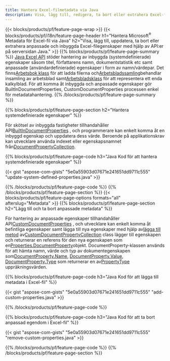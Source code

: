 ```yaml
---
title: Hantera Excel-filmetadata via Java
description: Visa, lägg till, redigera, ta bort eller extrahera Excel-filers metadata med bara några rader Java-kod
---
```

{{< blocks/products/pf/feature-page-wrap >}}
{{< blocks/products/pf/i18n/feature-page-header h1="Hantera Microsoft<sup>&reg;</sup> Metadata för Excel-fil via Java" h2="Visa, lägg till, uppdatera, ta bort eller extrahera anpassade och inbyggda Excel-filegenskaper med hjälp av API:er på serversidan Java." >}}
{{% blocks/products/pf/feature-page-summary %}}
[Java Excel API](/cells/sv/java/) stöder hantering av inbyggda (systemdefinierade) egenskaper såsom titel, författarens namn, dokumentstatistik etc samt anpassade (användardefinierade) egenskaper i form av namn/värdepar. Det finns[Arbetsbok klass](https://reference.aspose.com/cells/java/com.aspose.cells/Workbook) för att ladda filerna och[Arbetsbladssamling](https://reference.aspose.com/cells/java/com.aspose.cells/WorksheetCollection)behandlar insamling av arbetsblad samt[Arbetsbladsklass](https://reference.aspose.com/cells/java/com.aspose.cells/Worksheet) för att representera ett enda kalkylblad. För att komma åt inbyggda och anpassade egenskaper gör BuiltInDocumentProperties, CustomDocumentProperties processen enkel för metadatahantering.
{{% /blocks/products/pf/feature-page-summary %}}

{{% blocks/products/pf/feature-page-section h2="Hantera systemdefinierade egenskaper" %}}

 För skötsel av inbyggda fastigheter tillhandahåller API[BuiltInDocumentProperties](https://reference.aspose.com/cells/java/com.aspose.cells/worksheetcollection#BuiltInDocumentProperties) , och programmerare kan enkelt komma åt en inbyggd egenskap och uppdatera dess värde. Beroende på applikationskrav kan utvecklare använda indexet eller egenskapsnamnet från[DocumentPropertyCollection](https://reference.aspose.com/cells/java/com.aspose.cells/DocumentPropertyCollection). 

{{% blocks/products/pf/feature-page-code h3="Java Kod för att hantera systemdefinierade egenskaper" %}}

{{< gist "aspose-com-gists" "5e0a55903d07671e241651dd9711c555" "update-system-defined-properties.java" >}}

{{% /blocks/products/pf/feature-page-code %}}
{{% /blocks/products/pf/feature-page-section %}}
{{< blocks/products/pf/feature-page-options formats="all" afterslug="Metadata" >}}
{{% blocks/products/pf/feature-page-section h2="Lägg till och ta bort anpassade metadata" %}}

För hantering av anpassade egenskaper tillhandahåller API[CustomDocumentProperties](https://reference.aspose.com/cells/java/com.aspose.cells/worksheetcollection#CustomDocumentProperties) , och utvecklare kan enkelt komma åt befintliga egenskaper samt lägga till nya egenskaper med hjälp av[lägga till metod](https://reference.aspose.com/cells/java/com.aspose.cells/customdocumentpropertycollection#add(java.lang.String,%20boolean) ) av[CustomDocumentPropertyCollection](https://reference.aspose.com/cells/java/com.aspose.cells/CustomDocumentPropertyCollection) class lägger till egenskapen och returnerar en referens för den nya egenskapen som en[Properties.DocumentProperty](https://reference.aspose.com/cells/java/com.aspose.cells/DocumentProperty)objekt. DocumentProperty-klassen används för att hämta namn, värde och typ av dokumentegenskapen som[DocumentProperty.Name](https://reference.aspose.com/cells/java/com.aspose.cells/documentproperty#Name), [DocumentProperty.Value](https://reference.aspose.com/cells/java/com.aspose.cells/documentproperty#Value),  [DocumentProperty.Type](https://reference.aspose.com/cells/java/com.aspose.cells/documentproperty#Type) som returnerar en av[PropertyType](https://reference.aspose.com/cells/java/com.aspose.cells/PropertyType) uppräkningsvärden.
 
{{% blocks/products/pf/feature-page-code h3="Java Kod för att lägga till metadata i Excel-fil" %}}

{{< gist "aspose-com-gists" "5e0a55903d07671e241651dd9711c555" "add-custom-properties.java" >}}

{{% /blocks/products/pf/feature-page-code %}}


{{% blocks/products/pf/feature-page-code h3="Java Kod för att ta bort anpassad egendom i Excel-fil" %}}

{{< gist "aspose-com-gists" "5e0a55903d07671e241651dd9711c555" "remove-custom-properties.java" >}}

{{% /blocks/products/pf/feature-page-code %}}
{{% /blocks/products/pf/feature-page-section %}}
